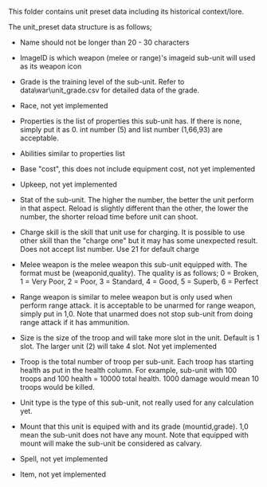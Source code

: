 This folder contains unit preset data including its historical context/lore.

The unit_preset data structure is as follows;

- Name should not be longer than 20 - 30 characters

- ImageID is which weapon (melee or range)'s imageid sub-unit will used as its weapon icon

- Grade is the training level of the sub-unit. Refer to data\war\unit_grade.csv for detailed data of the grade.

- Race, not yet implemented

- Properties is the list of properties this sub-unit has. If there is none, simply put it as 0. int number (5) and list number (1,66,93) are acceptable.

- Abilities similar to properties list

- Base "cost", this does not include equipment cost, not yet implemented

- Upkeep, not yet implemented

- Stat of the sub-unit. The higher the number, the better the unit perform in that aspect. Reload is slightly different than the other, the lower the number, the shorter reload time before unit can shoot.

- Charge skill is the skill that unit use for charging. It is possible to use other skill than the "charge one" but it may has some unexpected result. Does not accept list number. Use 21 for default charge

- Melee weapon is the melee weapon this sub-unit equipped with. The format must be (weaponid,quality). The quality is as follows; 0 = Broken, 1 = Very Poor, 2 = Poor, 3 = Standard, 4 = Good, 5 = Superb, 6 = Perfect

- Range weapon is similar to melee weapon but is only used when perform range attack. it is acceptable to be unarmed for range weapon, simply put in 1,0. Note that unarmed does not stop sub-unit from doing range attack if it has ammunition.

- Size is the size of the troop and will take more slot in the unit. Default is 1 slot. The larger unit (2) will take 4 slot. Not yet implemented

- Troop is the total number of troop per sub-unit. Each troop has starting health as put in the health column. For example, sub-unit with 100 troops and 100 health = 10000 total health. 1000 damage would mean 10 troops would be killed.

- Unit type is the type of this sub-unit, not really used for any calculation yet.

- Mount that this unit is equiped with and its grade (mountid,grade). 1,0 mean the sub-unit does not have any mount. Note that equipped with mount will make the sub-unit be considered as calvary.

- Spell, not yet implemented

- Item, not yet implemented